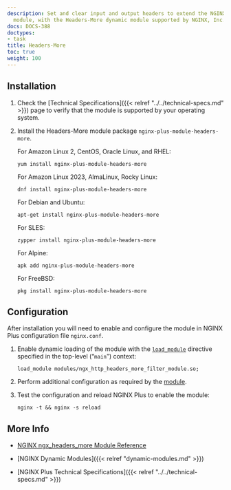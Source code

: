 ```yaml
---
description: Set and clear input and output headers to extend the NGINX core [Headers](https://nginx.org/en/docs/http/ngx_http_headers_module.html)
  module, with the Headers-More dynamic module supported by NGINX, Inc.
docs: DOCS-388
doctypes:
- task
title: Headers-More
toc: true
weight: 100
---
```


<span id="install"></span>
## Installation

1. Check the [Technical Specifications]({{< relref "../../technical-specs.md" >}}) page to verify that the module is supported by your operating system.

2. Install the Headers-More module package `nginx-plus-module-headers-more`.

   For Amazon Linux 2, CentOS, Oracle Linux, and RHEL:

   ```shell
   yum install nginx-plus-module-headers-more
   ```

   For Amazon Linux 2023, AlmaLinux, Rocky Linux:

   ```shell
   dnf install nginx-plus-module-headers-more
   ```

   For Debian and Ubuntu:

   ```shell
   apt-get install nginx-plus-module-headers-more
   ```

   For SLES:

   ```shell
   zypper install nginx-plus-module-headers-more
   ```

   For Alpine:

   ```shell
   apk add nginx-plus-module-headers-more
   ```

   For FreeBSD:

   ```shell
   pkg install nginx-plus-module-headers-more
   ```

<span id="configure"></span>

## Configuration

After installation you will need to enable and configure the module in NGINX Plus configuration file `nginx.conf`.

1. Enable dynamic loading of the module with the [`load_module`](https://nginx.org/en/docs/ngx_core_module.html#load_module) directive specified in the top-level (“`main`”) context:

   ```nginx
   load_module modules/ngx_http_headers_more_filter_module.so;
   ```

2. Perform additional configuration as required by the [module](https://github.com/openresty/headers-more-nginx-module).

3. Test the configuration and reload NGINX Plus to enable the module:

   ```shell
   nginx -t && nginx -s reload
   ```

<span id="info"></span>
## More Info

- [NGINX ngx_headers_more Module Reference](https://github.com/openresty/headers-more-nginx-module)

- [NGINX Dynamic Modules]({{< relref "dynamic-modules.md" >}})

- [NGINX Plus Technical Specifications]({{< relref "../../technical-specs.md" >}})
